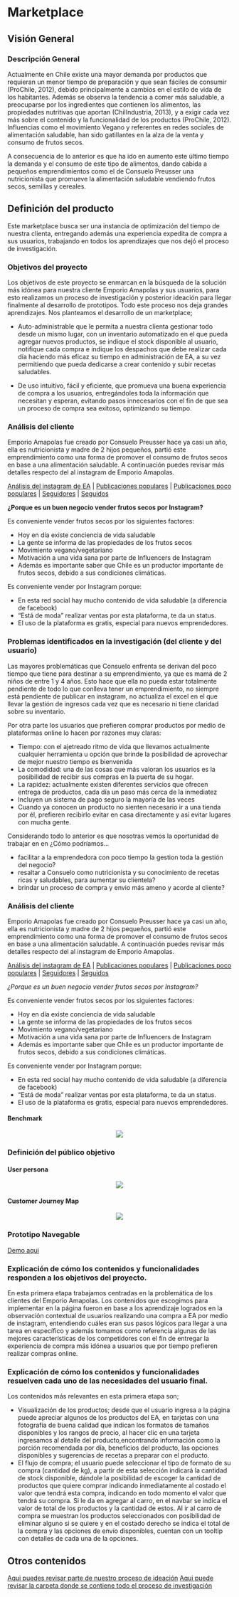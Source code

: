 # Marketplace

## Visión General

### Descripción General

Actualmente en Chile existe una mayor demanda por productos que requieran un menor tiempo de preparación y que sean fáciles de consumir (ProChile, 2012), debido principalmente a cambios en el estilo de vida de los habitantes. Además se observa la tendencia a comer más saludable, a preocuparse por los ingredientes que contienen los alimentos, las propiedades nutritivas que aportan (ChilIndustria, 2013), y a exigir cada vez más sobre el contenido y la funcionalidad de los productos (ProChile, 2012). Influencias como el movimiento Vegano y referentes en redes sociales de alimentación saludable, han sido gatillantes en la alza de la venta y consumo de frutos secos.

A consecuencia de lo anterior es que ha ido en aumento este último tiempo la demanda y el consumo de este tipo de alimentos, dando cabida a pequeños emprendimientos como el de Consuelo Preusser una nutricionista que promueve la alimentación saludable vendiendo frutos secos, semillas y cereales.

## Definición del producto 
Este marketplace busca ser una instancia de optimización del tiempo de nuestra clienta, entregando además una experiencia expedita de compra a sus usuarios, trabajando en todos los aprendizajes que nos dejó el proceso de investigación. 

### Objetivos del proyecto

Los objetivos de este proyecto se enmarcan en la búsqueda de la solución más idónea para nuestra cliente Emporio Amapolas y sus usuarios, para esto realizamos un proceso de investigación y posterior ideación para llegar finalmente al desarrollo de prototipos. Todo este proceso nos deja grandes aprendizajes. 
Nos planteamos el desarrollo de un marketplace;

- Auto-administrable que le permita a nuestra clienta gestionar todo desde un mismo lugar, con un inventario automatizado en el que pueda agregar nuevos productos, se indique el stock disponible al usuario, notifique cada compra e indique los despachos que debe realizar cada día haciendo más eficaz su tiempo en administración de EA, a su vez permitiendo que pueda dedicarse a crear contenido y subir recetas saludables.
  
- De uso intuitivo, fácil y eficiente, que promueva una buena experiencia de compra a los usuarios, entregándoles toda la información que necesitan y esperan, evitando pasos innecesarios con el fin de que sea un proceso de compra sea exitoso, optimizando su tiempo.


### Análisis del cliente

Emporio Amapolas fue creado por Consuelo Preusser hace ya casi un año, ella es nutricionista y madre de 2 hijos pequeños, partió este emprendimiento como una forma de promover el consumo de frutos secos en base a una alimentación saludable. 
A continuación puedes revisar más detalles respecto del al instagram de Emporio Amapolas.

[Análisis del instagram de EA](https://docs.google.com/document/d/1LLvDtsL75AYOwp0q8whOlEDzfArTKye1I95G9FlN4Pc/edit?usp=sharing) | [Publicaciones populares](https://docs.google.com/document/d/1qoRcz0cLEy_RV-0ztlaqB8CnLmD0aS-oGG0E8UHLFNE/edit?usp=sharing) | [Publicaciones poco populares](https://docs.google.com/document/d/1qEoVhrFvXcBxIMoZQTLUS4HXXj5cgVVIfJAkK0Yxr1w/edit?usp=sharing) | 
[Seguidores](https://docs.google.com/document/d/1ToBB-g4D4Vi384yQ3OeaLL_dWDjz3MCtdxlwEuAC0JQ/edit?usp=sharing) | [Seguidos](https://docs.google.com/document/d/1DeKl7E98Gqjb0k9fObcy4hUY2V0X7KX-tTXV5YZe3ZE/edit?usp=sharing) 


**¿Porque es un buen negocio vender frutos secos por Instagram?**

Es conveniente vender frutos secos por los siguientes factores:
- Hoy en día existe conciencia de vida saludable
- La gente se informa de las propiedades de los frutos secos
- Movimiento vegano/vegetariano
- Motivación a una vida sana por parte de Influencers de Instagram
- Además es importante saber que Chile es un productor importante de frutos secos, debido a sus condiciones climáticas.

Es conveniente vender por Instagram porque:
- En esta red social hay mucho contenido de vida saludable (a diferencia de facebook)
- “Está de moda” realizar ventas por esta plataforma, te da un status.
- El uso de la plataforma es gratis, especial para nuevos emprendedores.


### Problemas identificados en la investigación (del cliente y del usuario)

Las mayores problemáticas que Consuelo enfrenta se derivan del poco tiempo que tiene para destinar a su emprendimiento, ya que es mamá de 2 niños de entre 1 y 4 años. Esto hace que ella no pueda estar totalmente pendiente de todo lo que conlleva tener un emprendimiento, no siempre está pendiente de publicar en instagram, no actualiza el excel en el que llevar la gestión de ingresos cada vez que es necesario ni tiene claridad sobre su inventario. 

Por otra parte los usuarios que prefieren comprar productos por medio de plataformas online lo hacen por razones muy claras:
- Tiempo: con el ajetreado ritmo de vida que llevamos actualmente cualquier herramienta u opción que brinde la posibilidad de aprovechar de mejor nuestro tiempo es bienvenida
- La comodidad: una de las cosas que más valoran los usuarios es la posibilidad de recibir sus compras en la puerta de su hogar.
- La rapidez: actualmente existen diferentes servicios que ofrecen entrega de productos, cada día un paso más cerca de la inmediatez
- Incluyen un sistema de pago seguro la mayoría de las veces
- Cuando ya conocen un producto no sienten necesario ir a una tienda por él, prefieren recibirlo evitar en casa directamente y así evitar lugares con mucha gente.

Considerando todo lo anterior es que nosotras vemos la oportunidad de trabajar en en ¿Cómo podríamos... 

- facilitar a la emprendedora con poco tiempo la gestion toda la gestión del negocio?
- resaltar a Consuelo como nutricionista y su conocimiento de recetas ricas y saludables, para aumentar su clientela?
- brindar un proceso de compra y envio más ameno y acorde al cliente?


### Análisis del cliente

Emporio Amapolas fue creado por Consuelo Preusser hace ya casi un año, ella es nutricionista y madre de 2 hijos pequeños, partió este emprendimiento como una forma de promover el consumo de frutos secos en base a una alimentación saludable. 
A continuación puedes revisar más detalles respecto del al instagram de Emporio Amapolas.

[Análisis del instagram de EA](https://docs.google.com/document/d/1LLvDtsL75AYOwp0q8whOlEDzfArTKye1I95G9FlN4Pc/edit?usp=sharing) | [Publicaciones populares](https://docs.google.com/document/d/1qoRcz0cLEy_RV-0ztlaqB8CnLmD0aS-oGG0E8UHLFNE/edit?usp=sharing) | [Publicaciones poco populares](https://docs.google.com/document/d/1qEoVhrFvXcBxIMoZQTLUS4HXXj5cgVVIfJAkK0Yxr1w/edit?usp=sharing) | 
[Seguidores](https://docs.google.com/document/d/1ToBB-g4D4Vi384yQ3OeaLL_dWDjz3MCtdxlwEuAC0JQ/edit?usp=sharing) | [Seguidos](https://docs.google.com/document/d/1DeKl7E98Gqjb0k9fObcy4hUY2V0X7KX-tTXV5YZe3ZE/edit?usp=sharing) 


*¿Porque es un buen negocio vender frutos secos por Instagram?*

Es conveniente vender frutos secos por los siguientes factores:
- Hoy en día existe conciencia de vida saludable
- La gente se informa de las propiedades de los frutos secos
- Movimiento vegano/vegetariano
- Motivación a una vida sana por parte de Influencers de Instagram
- Además es importante saber que Chile es un productor importante de frutos secos, debido a sus condiciones climáticas.

Es conveniente vender por Instagram porque:
- En esta red social hay mucho contenido de vida saludable (a diferencia de facebook)
- “Está de moda” realizar ventas por esta plataforma, te da un status.
- El uso de la plataforma es gratis, especial para nuevos emprendedores.

#### Benchmark

<p align="center">
<img src="src/img/readme/benchmark-placemarket.png">
</p>


### Definición del público objetivo

#### User persona
<p align="center">
<img src="src/img/readme/UserPersona.png">
</p>

#### Customer Journey Map
<p align="center">
<img src="src/img/readme/CostumerJourneyMap.png">
</p>


### Prototipo Navegable
[Demo aqui](https://www.figma.com/proto/T9gsNtSmbffga3cREwk65ngH/Prototipo-navegable-EA?scaling=min-zoom)


### Explicación de cómo los contenidos y funcionalidades responden a los objetivos del proyecto.
En esta primera etapa trabajamos centradas en la problemática de los clientes del Emporio Amapolas.
Los contenidos que escogimos para implementar en la página fueron en base a los aprendizaje logrados en la observación contextual de usuarios realizando una compra a EA por medio de instagram, entendiendo cuáles eran sus pasos lógicos para llegar a una tarea en específico y además tomamos como referencia algunas de las mejores características de los competidores con el fin de entregar la experiencia de compra más idónea a usuarios que por tiempo prefieren realizar compras online. 


### Explicación de cómo los contenidos y funcionalidades resuelven cada uno de las necesidades del usuario final.
Los contenidos más relevantes en esta primera etapa son;
- Visualización de los productos; desde que el usuario ingresa a la página puede apreciar algunos de los productos del EA, en tarjetas con una fotografía de buena calidad que indican los formatos de tamaños disponibles y los rangos de precio, al hacer clic en una tarjeta ingresamos al detalle del producto,encontrando información como la porción recomendada por día, beneficios del producto, las opciones disponibles y sugerencias de recetas a preparar con el producto.
- El flujo de compra; el usuario puede seleccionar el tipo de formato de su compra (cantidad de kg), a partir de esta selección indicará la cantidad de stock disponible, dándole la posibilidad de escoger la cantidad de productos que quiere comprar indicando inmediatamente al costado el valor que tendrá esta compra, indicando en todo momento el valor que tendrá su compra. Si le da en agregar al carro, en el navbar se indica el valor de total de los productos y la cantidad de estos. Al ir al carro de compra se muestran los productos seleccionados con posibilidad de eliminar alguno si se quiere y en el costado derecho se indica el total de la compra y las opciones de envío disponibles, cuentan con un  tooltip con detalles de cada una de la opciones.


## Otros contenidos

[Aqui puedes revisar parte de nuestro proceso de ideación](https://realtimeboard.com/welcomeonboard/VECGVSocb2IMkJU8cDxpLLcWN14ouJx6qKpaL3031lAPlxtMPhF4yhEeUkyyMAB5)
[Aqui puede revisar la carpeta donde se contiene todo el proceso de investigación](https://drive.google.com/drive/folders/1osX3sd7BJ2ZVJ7C60uSWzxfccQ5Br5rj?usp=sharing)


